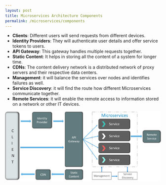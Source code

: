 ```yaml
---
layout: post
title: Microservices Architecture Components
permalink: /microservices/components
---
```


-	**Clients**: Different users will send requests from different devices.
-	**Identity Providers**: They will authenticate user details and offer service tokens to users.
-	**API Gateway**: This gateway handles multiple requests together.
-	**Static Content**: It helps in storing all the content of a system for longer time.
-	**CDNs**: The content delivery network is a distributed network of proxy servers and their respective data centers.
-	**Management**: it will balance the services over nodes and identifies failures as well.
-	**Service Discovery**: it will find the route how different Microservices communicate together.
-	**Remote Services**: it will enable the remote access to information stored on a network or other IT devices.

![microservices-architecture](https://github.com/arpit04tripathi/files-cdn/raw/cdn/webservices/microservices/microservices-architecture.png)
